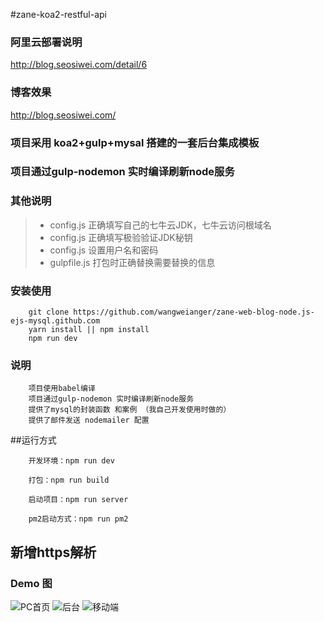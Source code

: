 #zane-koa2-restful-api

### 阿里云部署说明
http://blog.seosiwei.com/detail/6
### 博客效果
http://blog.seosiwei.com/


### 项目采用 koa2+gulp+mysal 搭建的一套后台集成模板

### 项目通过gulp-nodemon 实时编译刷新node服务


### 其他说明
>  * config.js 		正确填写自己的七牛云JDK，七牛云访问根域名    
>  * config.js 		正确填写极验验证JDK秘钥
>  * config.js 		设置用户名和密码
>  * gulpfile.js 	打包时正确替换需要替换的信息      


### 安装使用
```
	git clone https://github.com/wangweianger/zane-web-blog-node.js-ejs-mysql.github.com
	yarn install || npm install
	npm run dev

```

### 说明
```
	项目使用babel编译
	项目通过gulp-nodemon 实时编译刷新node服务
	提供了mysql的封装函数 和案例 （我自己开发使用时做的）
	提供了邮件发送 nodemailer 配置

```


##运行方式
```
	开发环境：npm run dev

	打包：npm run build

	启动项目：npm run server

	pm2启动方式：npm run pm2

```


## 新增https解析


### Demo 图

![PC首页](https://git.oschina.net/uploads/images/2017/0930/161445_c95a96ed_818875.png "在这里输入图片标题")
![后台](https://git.oschina.net/uploads/images/2017/0930/161451_fa7646d9_818875.png "在这里输入图片标题")
![移动端](https://git.oschina.net/uploads/images/2017/0930/161455_9b5ef5a8_818875.png "在这里输入图片标题")
